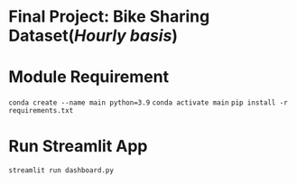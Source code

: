 # Final Project: Bike Sharing Dataset(*Hourly basis*)

# Module Requirement
`conda create --name main python=3.9`
`conda activate main`
`pip install -r requirements.txt`

# Run Streamlit App
`streamlit run dashboard.py`
